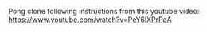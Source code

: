 Pong clone following instructions from this youtube video:
https://www.youtube.com/watch?v=PeY6lXPrPaA
